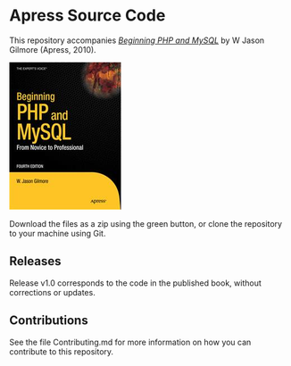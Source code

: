 # Apress Source Code

This repository accompanies [*Beginning PHP and MySQL*](http://www.apress.com/9781430231141) by W Jason Gilmore (Apress, 2010).

![Cover image](9781430231141.jpg)

Download the files as a zip using the green button, or clone the repository to your machine using Git.

## Releases

Release v1.0 corresponds to the code in the published book, without corrections or updates.

## Contributions

See the file Contributing.md for more information on how you can contribute to this repository.
